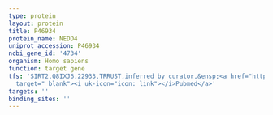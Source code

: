 ```yaml
---
type: protein
layout: protein
title: P46934
protein_name: NEDD4
uniprot_accession: P46934
ncbi_gene_id: '4734'
organism: Homo sapiens
function: target gene
tfs: 'SIRT2,Q8IXJ6,22933,TRRUST,inferred by curator,&ensp;<a href="https://www.ncbi.nlm.nih.gov/pubmed/?term=23175188%5Buid%5D"
  target="_blank"><i uk-icon="icon: link"></i>Pubmed</a>'
targets: ''
binding_sites: ''
---
```


